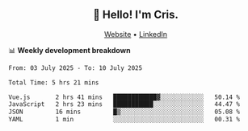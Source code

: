 
<h2 align="center">👋 Hello! I'm Cris.</h2>
<p align="center">
  <a href="https://www.criscunas.dev">Website</a> •
  <a href="https://www.linkedin.com/in/cristophercunas/">LinkedIn</a> 
</p>


📊 **Weekly development breakdown**
<!--START_SECTION:waka-->

```txt
From: 03 July 2025 - To: 10 July 2025

Total Time: 5 hrs 21 mins

Vue.js       2 hrs 41 mins   ████████████▓░░░░░░░░░░░░   50.14 %
JavaScript   2 hrs 23 mins   ███████████░░░░░░░░░░░░░░   44.47 %
JSON         16 mins         █▒░░░░░░░░░░░░░░░░░░░░░░░   05.08 %
YAML         1 min           ░░░░░░░░░░░░░░░░░░░░░░░░░   00.31 %
```

<!--END_SECTION:waka-->
